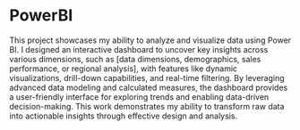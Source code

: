# PowerBI
This project showcases my ability to analyze and visualize data using Power BI. I designed an interactive dashboard to uncover key insights across various dimensions, such as [data dimensions, demographics, sales performance, or regional analysis], with features like dynamic visualizations, drill-down capabilities, and real-time filtering. By leveraging advanced data modeling and calculated measures, the dashboard provides a user-friendly interface for exploring trends and enabling data-driven decision-making. This work demonstrates my ability to transform raw data into actionable insights through effective design and analysis.
